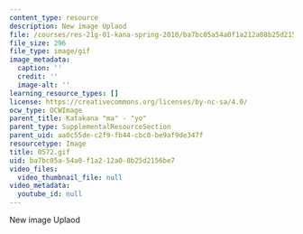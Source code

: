 ```yaml
---
content_type: resource
description: New image Uplaod
file: /courses/res-21g-01-kana-spring-2010/ba7bc05a54a0f1a212a08b25d2156be7_0572.gif
file_size: 296
file_type: image/gif
image_metadata:
  caption: ''
  credit: ''
  image-alt: ''
learning_resource_types: []
license: https://creativecommons.org/licenses/by-nc-sa/4.0/
ocw_type: OCWImage
parent_title: Katakana "ma" - "yo"
parent_type: SupplementalResourceSection
parent_uid: aa0c55de-c2f9-fb44-cbc0-be9af9de347f
resourcetype: Image
title: 0572.gif
uid: ba7bc05a-54a0-f1a2-12a0-8b25d2156be7
video_files:
  video_thumbnail_file: null
video_metadata:
  youtube_id: null
---
```

New image Uplaod